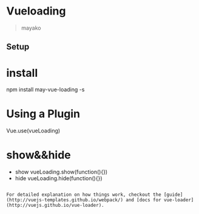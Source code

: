 # Vueloading
> mayako

## Setup

# install 
npm install may-vue-loading -s

# Using a Plugin
Vue.use(vueLoading)

# show&&hide
- show vueLoading.show(function(){})
- hide vueLoading.hide(function(){})
```

For detailed explanation on how things work, checkout the [guide](http://vuejs-templates.github.io/webpack/) and [docs for vue-loader](http://vuejs.github.io/vue-loader).
